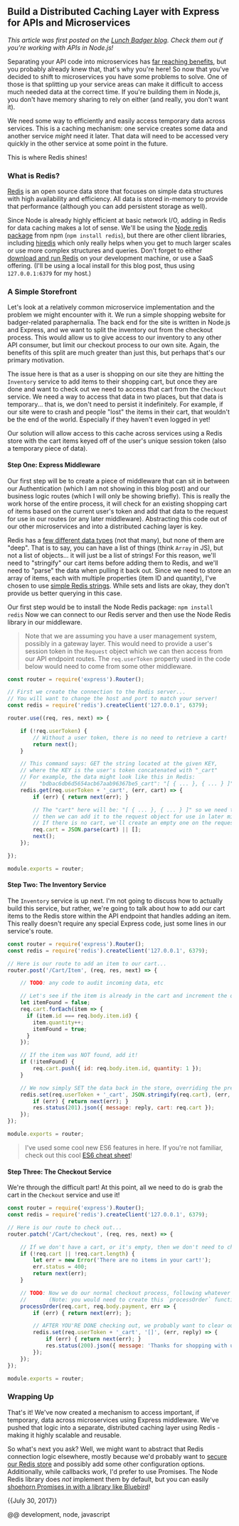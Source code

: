
## Build a Distributed Caching Layer with Express for APIs and Microservices

_This article was first posted on the [Lunch Badger blog](https://www.lunchbadger.com/distributed-caching-layer-express-apis-microservices/). Check them out if you're working with APIs in Node.js!_

Separating your API code into microservices has [far reaching benefits](https://dzone.com/articles/benefits-amp-examples-of-microservices-architectur), but you probably already knew that, that's why you're here! So now that you've decided to shift to microservices you have some problems to solve. One of those is that splitting up your service areas can make it difficult to access much needed data at the correct time. If you're building them in Node.js, you don't have memory sharing to rely on either (and really, you don't want it).

We need some way to efficiently and easily access temporary data across services. This is a caching mechanism: one service creates some data and another service _might_ need it later. That data will need to be accessed very quickly in the other service at some point in the future.

This is where Redis shines!

### What is Redis?

[Redis](https://redis.io/) is an open source data store that focuses on simple data structures with high availability and efficiency. All data is stored in-memory to provide that performance (although you can add persistent storage as well).

Since Node is already highly efficient at basic network I/O, adding in Redis for data caching makes a lot of sense. We'll be using the [Node redis package](https://github.com/NodeRedis/node_redis) from npm (`npm install redis`), but there are other client libraries, including [hiredis](https://github.com/redis/hiredis-node) which only really helps when you get to much larger scales or use more complex structures and queries. Don't forget to either [download and run Redis](https://redis.io/download) on your development machine, or use a SaaS offering. (I'll be using a local install for this blog post, thus using `127.0.0.1:6379` for my host.)

### A Simple Storefront

Let's look at a relatively common microservice implementation and the problem we might encounter with it. We run a simple shopping website for badger-related paraphernalia. The back end for the site is written in Node.js and Express, and we want to split the inventory out from the checkout process. This would allow us to give access to our inventory to any other API consumer, but limit our checkout process to our own site. Again, the benefits of this split are much greater than just this, but perhaps that's our primary motivation.

The issue here is that as a user is shopping on our site they are hitting the `Inventory` service to add items to their shopping cart, but once they are done and want to check out we need to access that cart from the `Checkout` service. We need a way to access that data in two places, but that data is temporary... that is, we don't need to persist it indefinitely. For example, if our site were to crash and people "lost" the items in their cart, that wouldn't be the end of the world. Especially if they haven't even logged in yet!

Our solution will allow access to this cache across services using a Redis store with the cart items keyed off of the user's unique session token (also a temporary piece of data).

#### Step One: Express Middleware

Our first step will be to create a piece of middleware that can sit in between our Authentication (which I am not showing in this blog post) and our business logic routes (which I will only be showing briefly). This is really the work horse of the entire process, it will check for an existing shopping cart of items based on the current user's token and add that data to the request for use in our routes (or any later middleware). Abstracting this code out of our other microservices and into a distributed caching layer is key.

Redis has a [few different data types](https://redis.io/topics/data-types-intro) (not that many), but none of them are "deep". That is to say, you can have a list of things (think `Array` in JS), but not a list of objects... it will just be a list of strings! For this reason, we'll need to "stringify" our cart items before adding them to Redis, and we'll need to "parse" the data when pulling it back out. Since we need to store an array of items, each with multiple properties (item ID and quantity), I've chosen to use [simple Redis strings](https://redis.io/topics/data-types-intro#redis-strings). While sets and lists are okay, they don't provide us better querying in this case.

Our first step would be to install the Node Redis package: `npm install redis`
Now we can connect to our Redis server and then use the Node Redis library in our middleware.

> Note that we are assuming you have a user management system, possibly in a gateway layer. This would need to provide a user's session token in the `Request` object which we can then access from our API endpoint routes. The `req.userToken` property used in the code below would need to come from some other middleware.

```javascript
const router = require('express').Router();

// First we create the connection to the Redis server...
// You will want to change the host and port to match your server!
const redis = require('redis').createClient('127.0.0.1', 6379);

router.use((req, res, next) => {

    if (!req.userToken) {
        // Without a user token, there is no need to retrieve a cart!
        return next();
    }

    // This command says: GET the string located at the given KEY,
    // where the KEY is the user's token concatenated with "_cart"
    // For example, the data might look like this in Redis:
    //    "bdbac6db6d5654acb67aab96367be5_cart": "[ { ... }, { ... } ]"
    redis.get(req.userToken + '_cart', (err, cart) => {
        if (err) { return next(err); }

        // The "cart" here will be: "[ { ... }, { ... } ]" so we need to parse it,
        // then we can add it to the request object for use in later middleware or routes.
        // If there is no cart, we'll create an empty one on the request.
        req.cart = JSON.parse(cart) || [];
        next();
    });

});

module.exports = router;
```

#### Step Two: The Inventory Service

The `Inventory` service is up next. I'm not going to discuss how to actually build this service, but rather, we're going to talk about how to add our cart items to the Redis store within the API endpoint that handles adding an item. This really doesn't require any special Express code, just some lines in our service's route.

```javascript
const router = require('express').Router();
const redis = require('redis').createClient('127.0.0.1', 6379);

// Here is our route to add an item to our cart...
router.post('/Cart/Item', (req, res, next) => {

    // TODO: any code to audit incoming data, etc

    // Let's see if the item is already in the cart and increment the quantity if so...
    let itemFound = false;
    req.cart.forEach(item => {
      if (item.id === req.body.item.id) {
        item.quantity++;
        itemFound = true;
      }
    });

    // If the item was NOT found, add it!
    if (!itemFound) {
        req.cart.push({ id: req.body.item.id, quantity: 1 });
    }

    // We now simply SET the data back in the store, overriding the previous value...
    redis.set(req.userToken + '_cart', JSON.stringify(req.cart), (err, reply) => {
        if (err) { return next(err); }
        res.status(201).json({ message: reply, cart: req.cart });
    });
});

module.exports = router;
```

> I've used some cool new ES6 features in here. If you're not familiar, check out this cool [ES6 cheat sheet](http://es6-features.org/#Constants)!

#### Step Three: The Checkout Service

We're through the difficult part! At this point, all we need to do is grab the cart in the `Checkout` service and use it!

```javascript
const router = require('express').Router();
const redis = require('redis').createClient('127.0.0.1', 6379);

// Here is our route to check out...
router.patch('/Cart/checkout', (req, res, next) => {

    // If we don't have a cart, or it's empty, then we don't need to checkout...
    if (!req.cart || !req.cart.length) {
        let err = new Error('There are no items in your cart!');
        err.status = 400;
        return next(err);
    }

    // TODO: Now we do our normal checkout process, following whatever business logic you have!
    //       (Note: you would need to create this `processOrder` function yourself!)
    processOrder(req.cart, req.body.payment, err => {
        if (err) { return next(err); };

        // AFTER YOU'RE DONE checking out, we probably want to clear out the user's cart:
        redis.set(req.userToken + '_cart', '[]', (err, reply) => {
            if (err) { return next(err); }
            res.status(200).json({ message: 'Thanks for shopping with us!' });
        });
    });
});

module.exports = router;
```

### Wrapping Up

That's it! We've now created a mechanism to access important, if temporary, data across microservices using Express middleware. We've pushed that logic into a separate, distributed caching layer using Redis - making it highly scalable and reusable.

So what's next you ask? Well, we might want to abstract that Redis connection logic elsewhere, mostly because we'd probably want to [secure our Redis store](https://redis.io/topics/security) and possibly add some other configuration options. Additionally, while callbacks work, I'd prefer to use Promises. The Node Redis library does _not_ implement them by default, but you can easily [shoehorn Promises in with a library like Bluebird](https://github.com/NodeRedis/node_redis#promises)!

{{July 30, 2017}}

@@ development, node, javascript
